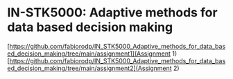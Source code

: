 # IN-STK5000: Adaptive methods for data based decision making

[https://github.com/fabiorodp/IN_STK5000_Adaptive_methods_for_data_based_decision_making/tree/main/assignment1](Assignment 1)
[https://github.com/fabiorodp/IN_STK5000_Adaptive_methods_for_data_based_decision_making/tree/main/assignment2](Assignment 2)
